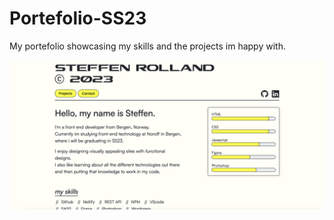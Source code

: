 # Portefolio-SS23

My portefolio showcasing my skills and the projects im happy with.

![This is another image with a relative URL](images/portefolio_1.png)
